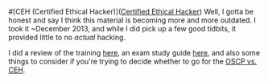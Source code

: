 #[CEH (Certified Ethical Hacker)]([Certified Ethical Hacker](https://www.eccouncil.org/Certification/certified-ethical-hacker))
Well, I gotta be honest and say I think this material is becoming more and more outdated.  I took it ~December 2013, and while I did pick up a few good tidbits, it provided little to no *actual* hacking.  

I did a review of the training [here](https://7ms.us/review-certified-ethical-hacker-training/), an exam study guide [here](https://7ms.us/7ms-17-how-to-pass-the-certified-ethical-hacker/), and also some things to consider if you're trying to decide whether to go for the [OSCP vs. CEH](https://7ms.us/episodeguide-featured/#ceh).  
